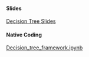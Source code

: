 #### Slides
[Decision Tree Slides](https://github.com/tharhtetsan/zero_2_hero_ml/tree/main/6_Machine_Learning/Decision%20Tree)

#### Native Coding
[Decision_tree_framework.ipynb](https://github.com/tharhtetsan/zero_2_hero_ml/blob/main/6_Machine_Learning/Decision%20Tree/2.%20Decision_tree_framework.ipynb)